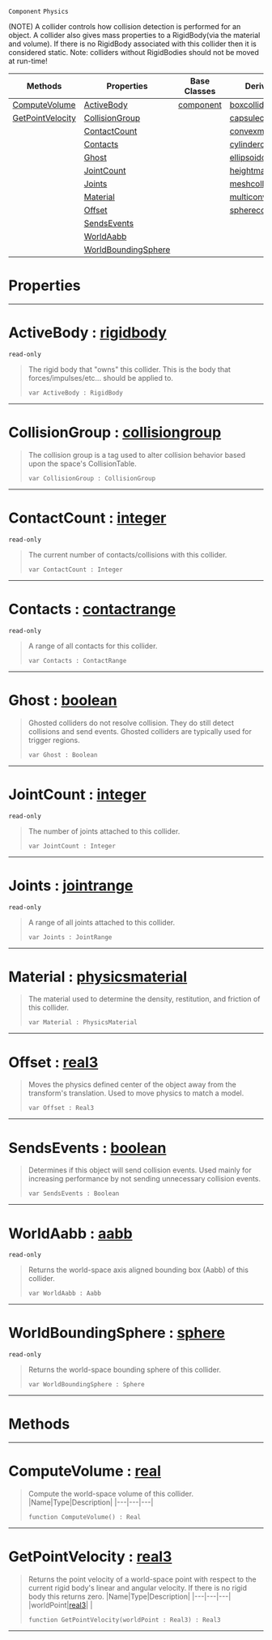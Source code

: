  `Component` `Physics`



(NOTE) A collider controls how collision detection is performed for an object. A collider also gives mass properties to a RigidBody(via the material and volume). If there is no RigidBody associated with this collider then it is considered static. Note: colliders without RigidBodies should not be moved at run-time!

|Methods|Properties|Base Classes|Derived Classes|
|---|---|---|---|
|[ ComputeVolume](https://github.com/ArendDanielek/ZeroDocsTest/blob/master/code_reference/class_reference/collider.markdown#computevolume-zero-engin)|[ ActiveBody](https://github.com/ArendDanielek/ZeroDocsTest/blob/master/code_reference/class_reference/collider.markdown#activebody-zero-engine-d)|[component](https://github.com/ArendDanielek/ZeroDocsTest/blob/master/code_reference/class_reference/component.markdown)|[boxcollider](https://github.com/ArendDanielek/ZeroDocsTest/blob/master/code_reference/class_reference/boxcollider.markdown)|
|[ GetPointVelocity](https://github.com/ArendDanielek/ZeroDocsTest/blob/master/code_reference/class_reference/collider.markdown#getpointvelocity-zero-en)|[ CollisionGroup](https://github.com/ArendDanielek/ZeroDocsTest/blob/master/code_reference/class_reference/collider.markdown#collisiongroup-zero-engi)| |[capsulecollider](https://github.com/ArendDanielek/ZeroDocsTest/blob/master/code_reference/class_reference/capsulecollider.markdown)|
| |[ ContactCount](https://github.com/ArendDanielek/ZeroDocsTest/blob/master/code_reference/class_reference/collider.markdown#contactcount-zero-engine)| |[convexmeshcollider](https://github.com/ArendDanielek/ZeroDocsTest/blob/master/code_reference/class_reference/convexmeshcollider.markdown)|
| |[ Contacts](https://github.com/ArendDanielek/ZeroDocsTest/blob/master/code_reference/class_reference/collider.markdown#contacts-zero-engine-doc)| |[cylindercollider](https://github.com/ArendDanielek/ZeroDocsTest/blob/master/code_reference/class_reference/cylindercollider.markdown)|
| |[ Ghost](https://github.com/ArendDanielek/ZeroDocsTest/blob/master/code_reference/class_reference/collider.markdown#ghost-zero-engine-docume)| |[ellipsoidcollider](https://github.com/ArendDanielek/ZeroDocsTest/blob/master/code_reference/class_reference/ellipsoidcollider.markdown)|
| |[ JointCount](https://github.com/ArendDanielek/ZeroDocsTest/blob/master/code_reference/class_reference/collider.markdown#jointcount-zero-engine-d)| |[heightmapcollider](https://github.com/ArendDanielek/ZeroDocsTest/blob/master/code_reference/class_reference/heightmapcollider.markdown)|
| |[ Joints](https://github.com/ArendDanielek/ZeroDocsTest/blob/master/code_reference/class_reference/collider.markdown#joints-zero-engine-docum)| |[meshcollider](https://github.com/ArendDanielek/ZeroDocsTest/blob/master/code_reference/class_reference/meshcollider.markdown)|
| |[ Material](https://github.com/ArendDanielek/ZeroDocsTest/blob/master/code_reference/class_reference/collider.markdown#material-zero-engine-doc)| |[multiconvexmeshcollider](https://github.com/ArendDanielek/ZeroDocsTest/blob/master/code_reference/class_reference/multiconvexmeshcollider.markdown)|
| |[ Offset](https://github.com/ArendDanielek/ZeroDocsTest/blob/master/code_reference/class_reference/collider.markdown#offset-zero-engine-docum)| |[spherecollider](https://github.com/ArendDanielek/ZeroDocsTest/blob/master/code_reference/class_reference/spherecollider.markdown)|
| |[ SendsEvents](https://github.com/ArendDanielek/ZeroDocsTest/blob/master/code_reference/class_reference/collider.markdown#sendsevents-zero-engine)| | |
| |[ WorldAabb](https://github.com/ArendDanielek/ZeroDocsTest/blob/master/code_reference/class_reference/collider.markdown#worldaabb-zero-engine-do)| | |
| |[ WorldBoundingSphere](https://github.com/ArendDanielek/ZeroDocsTest/blob/master/code_reference/class_reference/collider.markdown#worldboundingsphere-zero)| | |


 #  Properties


---  
 #  ActiveBody : [rigidbody](https://github.com/ArendDanielek/ZeroDocsTest/blob/master/code_reference/class_reference/rigidbody.markdown)

 `read-only`

> The rigid body that "owns" this collider. This is the body that forces/impulses/etc... should be applied to.
> ``` lang=cpp, name=Zilch
> var ActiveBody : RigidBody


---  
 #  CollisionGroup : [collisiongroup](https://github.com/ArendDanielek/ZeroDocsTest/blob/master/code_reference/class_reference/collisiongroup.markdown)

> The collision group is a tag used to alter collision behavior based upon the space's CollisionTable.
> ``` lang=cpp, name=Zilch
> var CollisionGroup : CollisionGroup


---  
 #  ContactCount : [integer](https://github.com/ArendDanielek/ZeroDocsTest/blob/master/code_reference/zilch_base_types/integer.markdown)

 `read-only`

> The current number of contacts/collisions with this collider.
> ``` lang=cpp, name=Zilch
> var ContactCount : Integer


---  
 #  Contacts : [contactrange](https://github.com/ArendDanielek/ZeroDocsTest/blob/master/code_reference/class_reference/contactrange.markdown)

 `read-only`

> A range of all contacts for this collider.
> ``` lang=cpp, name=Zilch
> var Contacts : ContactRange


---  
 #  Ghost : [boolean](https://github.com/ArendDanielek/ZeroDocsTest/blob/master/code_reference/zilch_base_types/boolean.markdown)

> Ghosted colliders do not resolve collision. They do still detect collisions and send events. Ghosted colliders are typically used for trigger regions.
> ``` lang=cpp, name=Zilch
> var Ghost : Boolean


---  
 #  JointCount : [integer](https://github.com/ArendDanielek/ZeroDocsTest/blob/master/code_reference/zilch_base_types/integer.markdown)

 `read-only`

> The number of joints attached to this collider.
> ``` lang=cpp, name=Zilch
> var JointCount : Integer


---  
 #  Joints : [jointrange](https://github.com/ArendDanielek/ZeroDocsTest/blob/master/code_reference/class_reference/jointrange.markdown)

 `read-only`

> A range of all joints attached to this collider.
> ``` lang=cpp, name=Zilch
> var Joints : JointRange


---  
 #  Material : [physicsmaterial](https://github.com/ArendDanielek/ZeroDocsTest/blob/master/code_reference/class_reference/physicsmaterial.markdown)

> The material used to determine the density, restitution, and friction of this collider.
> ``` lang=cpp, name=Zilch
> var Material : PhysicsMaterial


---  
 #  Offset : [real3](https://github.com/ArendDanielek/ZeroDocsTest/blob/master/code_reference/zilch_base_types/real3.markdown)

> Moves the physics defined center of the object away from the transform's translation. Used to move physics to match a model.
> ``` lang=cpp, name=Zilch
> var Offset : Real3


---  
 #  SendsEvents : [boolean](https://github.com/ArendDanielek/ZeroDocsTest/blob/master/code_reference/zilch_base_types/boolean.markdown)

> Determines if this object will send collision events. Used mainly for increasing performance by not sending unnecessary collision events.
> ``` lang=cpp, name=Zilch
> var SendsEvents : Boolean


---  
 #  WorldAabb : [aabb](https://github.com/ArendDanielek/ZeroDocsTest/blob/master/code_reference/class_reference/aabb.markdown)

 `read-only`

> Returns the world-space axis aligned bounding box (Aabb) of this collider.
> ``` lang=cpp, name=Zilch
> var WorldAabb : Aabb


---  
 #  WorldBoundingSphere : [sphere](https://github.com/ArendDanielek/ZeroDocsTest/blob/master/code_reference/class_reference/sphere.markdown)

 `read-only`

> Returns the world-space bounding sphere of this collider.
> ``` lang=cpp, name=Zilch
> var WorldBoundingSphere : Sphere


---  
 #  Methods


---  
 #  ComputeVolume : [real](https://github.com/ArendDanielek/ZeroDocsTest/blob/master/code_reference/zilch_base_types/real.markdown)

> Compute the world-space volume of this collider.
> |Name|Type|Description|
> |---|---|---|
> ``` lang=cpp, name=Zilch
> function ComputeVolume() : Real
> ``` 


---  
 #  GetPointVelocity : [real3](https://github.com/ArendDanielek/ZeroDocsTest/blob/master/code_reference/zilch_base_types/real3.markdown)

> Returns the point velocity of a world-space point with respect to the current rigid body's linear and angular velocity. If there is no rigid body this returns zero.
> |Name|Type|Description|
> |---|---|---|
> |worldPoint|[real3](https://github.com/ArendDanielek/ZeroDocsTest/blob/master/code_reference/zilch_base_types/real3.markdown)| |
> ``` lang=cpp, name=Zilch
> function GetPointVelocity(worldPoint : Real3) : Real3
> ``` 


---  
 
  
  
  
  
  
  
  

 